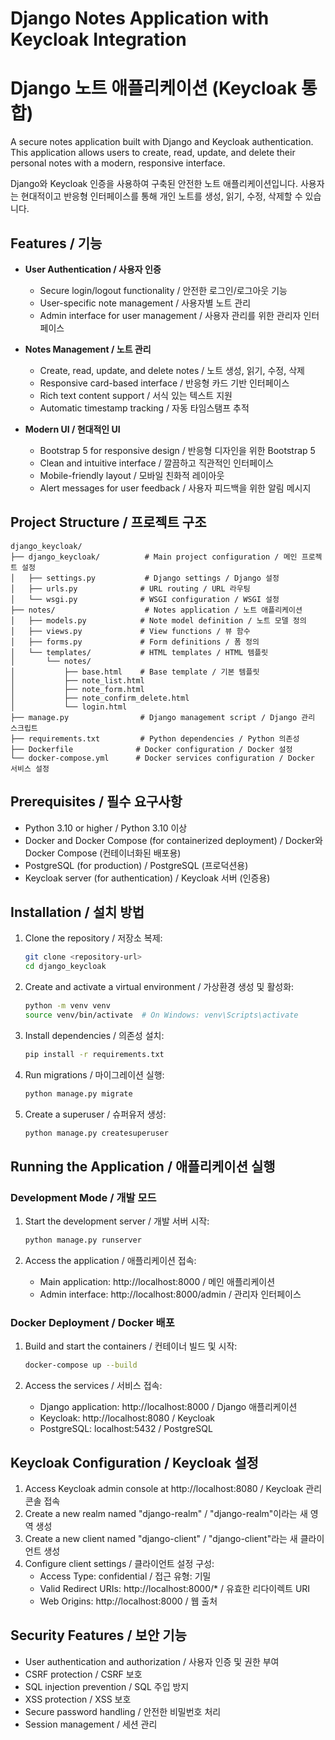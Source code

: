 # Django Notes Application with Keycloak Integration
# Django 노트 애플리케이션 (Keycloak 통합)

A secure notes application built with Django and Keycloak authentication. This application allows users to create, read, update, and delete their personal notes with a modern, responsive interface.

Django와 Keycloak 인증을 사용하여 구축된 안전한 노트 애플리케이션입니다. 사용자는 현대적이고 반응형 인터페이스를 통해 개인 노트를 생성, 읽기, 수정, 삭제할 수 있습니다.

## Features / 기능

- **User Authentication / 사용자 인증**
  - Secure login/logout functionality / 안전한 로그인/로그아웃 기능
  - User-specific note management / 사용자별 노트 관리
  - Admin interface for user management / 사용자 관리를 위한 관리자 인터페이스

- **Notes Management / 노트 관리**
  - Create, read, update, and delete notes / 노트 생성, 읽기, 수정, 삭제
  - Responsive card-based interface / 반응형 카드 기반 인터페이스
  - Rich text content support / 서식 있는 텍스트 지원
  - Automatic timestamp tracking / 자동 타임스탬프 추적

- **Modern UI / 현대적인 UI**
  - Bootstrap 5 for responsive design / 반응형 디자인을 위한 Bootstrap 5
  - Clean and intuitive interface / 깔끔하고 직관적인 인터페이스
  - Mobile-friendly layout / 모바일 친화적 레이아웃
  - Alert messages for user feedback / 사용자 피드백을 위한 알림 메시지

## Project Structure / 프로젝트 구조

```
django_keycloak/
├── django_keycloak/          # Main project configuration / 메인 프로젝트 설정
│   ├── settings.py           # Django settings / Django 설정
│   ├── urls.py              # URL routing / URL 라우팅
│   └── wsgi.py              # WSGI configuration / WSGI 설정
├── notes/                    # Notes application / 노트 애플리케이션
│   ├── models.py            # Note model definition / 노트 모델 정의
│   ├── views.py             # View functions / 뷰 함수
│   ├── forms.py             # Form definitions / 폼 정의
│   └── templates/           # HTML templates / HTML 템플릿
│       └── notes/
│           ├── base.html    # Base template / 기본 템플릿
│           ├── note_list.html
│           ├── note_form.html
│           ├── note_confirm_delete.html
│           └── login.html
├── manage.py                # Django management script / Django 관리 스크립트
├── requirements.txt         # Python dependencies / Python 의존성
├── Dockerfile              # Docker configuration / Docker 설정
└── docker-compose.yml      # Docker services configuration / Docker 서비스 설정
```

## Prerequisites / 필수 요구사항

- Python 3.10 or higher / Python 3.10 이상
- Docker and Docker Compose (for containerized deployment) / Docker와 Docker Compose (컨테이너화된 배포용)
- PostgreSQL (for production) / PostgreSQL (프로덕션용)
- Keycloak server (for authentication) / Keycloak 서버 (인증용)

## Installation / 설치 방법

1. Clone the repository / 저장소 복제:
   ```bash
   git clone <repository-url>
   cd django_keycloak
   ```

2. Create and activate a virtual environment / 가상환경 생성 및 활성화:
   ```bash
   python -m venv venv
   source venv/bin/activate  # On Windows: venv\Scripts\activate
   ```

3. Install dependencies / 의존성 설치:
   ```bash
   pip install -r requirements.txt
   ```

4. Run migrations / 마이그레이션 실행:
   ```bash
   python manage.py migrate
   ```

5. Create a superuser / 슈퍼유저 생성:
   ```bash
   python manage.py createsuperuser
   ```

## Running the Application / 애플리케이션 실행

### Development Mode / 개발 모드

1. Start the development server / 개발 서버 시작:
   ```bash
   python manage.py runserver
   ```

2. Access the application / 애플리케이션 접속:
   - Main application: http://localhost:8000 / 메인 애플리케이션
   - Admin interface: http://localhost:8000/admin / 관리자 인터페이스

### Docker Deployment / Docker 배포

1. Build and start the containers / 컨테이너 빌드 및 시작:
   ```bash
   docker-compose up --build
   ```

2. Access the services / 서비스 접속:
   - Django application: http://localhost:8000 / Django 애플리케이션
   - Keycloak: http://localhost:8080 / Keycloak
   - PostgreSQL: localhost:5432 / PostgreSQL

## Keycloak Configuration / Keycloak 설정

1. Access Keycloak admin console at http://localhost:8080 / Keycloak 관리 콘솔 접속
2. Create a new realm named "django-realm" / "django-realm"이라는 새 영역 생성
3. Create a new client named "django-client" / "django-client"라는 새 클라이언트 생성
4. Configure client settings / 클라이언트 설정 구성:
   - Access Type: confidential / 접근 유형: 기밀
   - Valid Redirect URIs: http://localhost:8000/* / 유효한 리다이렉트 URI
   - Web Origins: http://localhost:8000 / 웹 출처

## Security Features / 보안 기능

- User authentication and authorization / 사용자 인증 및 권한 부여
- CSRF protection / CSRF 보호
- SQL injection prevention / SQL 주입 방지
- XSS protection / XSS 보호
- Secure password handling / 안전한 비밀번호 처리
- Session management / 세션 관리
